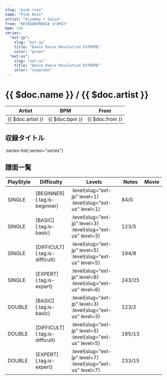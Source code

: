 ```yaml
---
slug: "pink-rose"
name: "Pink Rose"
artist: "Kiyommy + Seiya"
from: "KEYBOARDMANIA 3rdMIX"
bpm: 146
series:
  "ext-jp":
    slug: "ext-jp"
    title: "Dance Dance Revolution EXTREME"
    color: "green"
  "ext-us":
    slug: "ext-us"
    title: "Dance Dance Revolution EXTREME"
    color: "seagreen"
---
```


# {{ $doc.name }} / {{ $doc.artist }}

|Artist|BPM|From|
|------|---|----|
|{{ $doc.artist }}|{{ $doc.bpm }}|{{ $doc.from }}|

## 収録タイトル

:series-list{:series="series"}

## 譜面一覧

|PlayStyle|Difficulty|Levels|Notes|Movie|
|---------|----------|------|-----|-----|
|SINGLE|[BEGINNER]{.tag.is-beginner}|:level{slug="ext-jp" level=1} :level{slug="ext-us" level=1}|84/0||
|SINGLE|[BASIC]{.tag.is-basic}|:level{slug="ext-jp" level=3} :level{slug="ext-us" level=3}|123/5||
|SINGLE|[DIFFICULT]{.tag.is-difficult}|:level{slug="ext-jp" level=5} :level{slug="ext-us" level=5}|194/8||
|SINGLE|[EXPERT]{.tag.is-expert}|:level{slug="ext-jp" level=8} :level{slug="ext-us" level=8}|243/25||
|DOUBLE|[BASIC]{.tag.is-basic}|:level{slug="ext-jp" level=3} :level{slug="ext-us" level=3}|123/2||
|DOUBLE|[DIFFICULT]{.tag.is-difficult}|:level{slug="ext-jp" level=5} :level{slug="ext-us" level=5}|185/13||
|DOUBLE|[EXPERT]{.tag.is-expert}|:level{slug="ext-jp" level=7} :level{slug="ext-us" level=7}|233/15||
